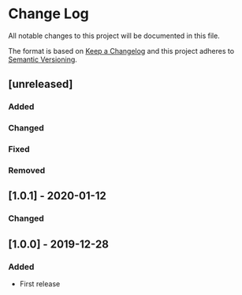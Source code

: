 # Change Log
All notable changes to this project will be documented in this file.

The format is based on [Keep a Changelog](http://keepachangelog.com/)
and this project adheres to [Semantic Versioning](http://semver.org/).

## [unreleased]
### Added
### Changed
### Fixed
### Removed

## [1.0.1] - 2020-01-12
### Changed

## [1.0.0] - 2019-12-28
### Added
- First release
